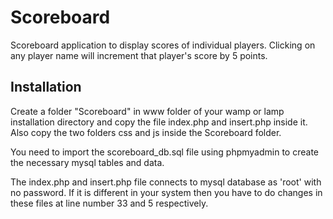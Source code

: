 # Scoreboard
Scoreboard application to display scores of individual players.
Clicking on any player name will increment that player's score by 5 points.

## Installation
Create a folder "Scoreboard" in www folder of your wamp or lamp installation directory
and copy the file index.php and insert.php inside it. Also copy the two folders css and js inside the Scoreboard folder.

You need to import the scoreboard_db.sql file using phpmyadmin to create the necessary mysql tables and data.

The index.php and insert.php file connects to mysql database as 'root' with no password. If it is different in your system then you have to do changes in these files at line number 33 and 5 respectively.
